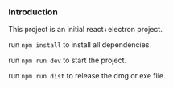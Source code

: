 ### Introduction

This project is an initial react+electron project.

run `npm install` to install all dependencies.

run `npm run dev` to start the project.

run `npm run dist` to release the dmg or exe file.
